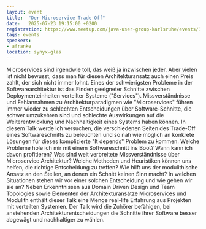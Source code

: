 ```yaml
---
layout: event
title:  "Der Microservice Trade-Off"
date:   2025-07-23 19:15:00 +0200
registration: https://www.meetup.com/java-user-group-karlsruhe/events/308089818/
tags: events
speakers:
- afranke
location: synyx-glas
---
```


Microservices sind irgendwie toll, das weiß ja inzwischen jeder. Aber vielen ist nicht bewusst, dass man für diesen Architekturansatz auch einen Preis zahlt, der sich nicht immer lohnt. Eines der schwierigsten Probleme in der Softwarearchitektur ist das Finden geeigneter Schnitte zwischen Deploymenteinheiten verteilter Systeme ("Services"). Missverständnisse und Fehlannahmen zu Architekturparadigmen wie "Microservices" führen immer wieder zu schlechten Entscheidungen über Software-Schnitte, die schwer umzukehren sind und schlechte Auswirkungen auf die Weiterentwicklung und Nachhaltigkeit eines Systems haben können. In diesem Talk werde ich versuchen, die verschiedenen Seiten des Trade-Off eines Softwareschnitts zu beleuchten und so nah wie möglich an konkrete Lösungen für dieses komplizierte "It depends" Problem zu kommen. Welche Probleme hole ich mir mit einem Softwareschnitt ins Boot? Wann kann ich davon profitieren? Was sind weit verbreitete Missverständnisse über Microservice Architektur? Welche Methoden und Heuristiken können uns helfen, die richtige Entscheidung zu treffen? Wie hilft uns der modulithische Ansatz an den Stellen, an denen ein Schnitt keinen Sinn macht? In welchen Situationen stehen wir vor einer solchen Entscheidung und wie gehen wir sie an? Neben Erkenntnissen aus Domain Driven Design und Team Topologies sowie Elementen der Architekturansätze Microservices und Modulith enthält dieser Talk eine Menge real-life Erfahrung aus Projekten mit verteilten Systemen. Der Talk wird die Zuhörer befähigen, bei anstehenden Architekturentscheidungen die Schnitte ihrer Software besser abgewägt und nachhaltiger zu wählen.
